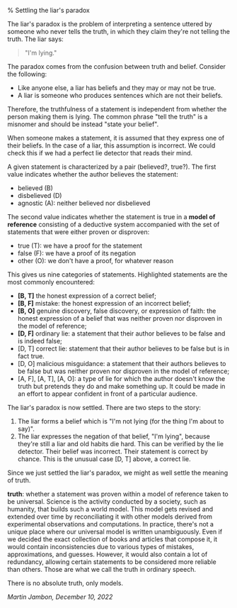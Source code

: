 % Settling the liar's paradox


The liar's paradox is the problem of interpreting a sentence uttered
by someone who never tells the truth, in which they claim they're
not telling the truth. The liar says:

> "I'm lying."

The paradox comes from the confusion between truth and
belief. Consider the following:

- Like anyone else, a liar has beliefs and they may or may not be true.
- A liar is someone who produces sentences which are not their beliefs.

Therefore, the truthfulness of a statement is independent from
whether the person making them is lying. The common phrase
"tell the truth" is a misnomer and should be instead
"state your belief".

When someone makes a statement, it is assumed that they
express one of their beliefs. In the case of a liar, this assumption is
incorrect. We could check this if we had a perfect lie detector that
reads their mind.

A given statement is characterized by a pair (believed?,
true?). The first value indicates whether the author believes the
statement:

- believed (B)
- disbelieved (D)
- agnostic (A): neither believed nor disbelieved

The second value indicates whether the statement is true in a **model of
reference** consisting of a deductive system accompanied with the set
of statements that were either proven or disproven:

- true (T): we have a proof for the statement
- false (F): we have a proof of its negation
- other (O): we don't have a proof, for whatever reason

This gives us nine categories of statements. Highlighted statements
are the most commonly encountered:

- **[B, T]** the honest expression of a correct belief;
- **[B, F]** mistake: the honest expression of an incorrect belief;
- **[B, O]** genuine discovery, false discovery, or expression of
  faith: the honest expression of a belief that was neither proven nor
  disproven in the model of reference;
- **[D, F]** ordinary lie: a statement that their author believes to be
  false and is indeed false;
- [D, T] correct lie: statement that their author believes to be false but
  is in fact true.
- [D, O] malicious misguidance: a statement that their authors believes to be
  false but was neither proven nor disproven in the model of
  reference;
- [A, F], [A, T], [A, O]: a type of lie for which the author doesn't
  know the truth but pretends they do and make something up.
  It could be made in an effort to appear confident in front of a
  particular audience.

The liar's paradox is now settled. There are two steps to the story:

1. The liar forms a belief which is "I'm not lying (for the thing
   I'm about to say)".
2. The liar expresses the negation of that belief, "I'm lying",
   because they're still a liar and old habits die hard.
   This can be verified by the lie detector.
   Their belief was incorrect. Their statement is correct by chance.
   This is the unusual case [D, T] above, a correct lie.

Since we just settled the liar's paradox, we might as well settle the
meaning of truth.

**truth**: whether a statement was proven within a model of reference taken
to be universal. Science is the activity conducted by a society, such as
humanity, that builds such a world model. This model gets revised
and extended over time by reconciliating it with other models derived from
experimental observations and computations. In practice, there's not a unique
place where our universal model is written unambiguously.
Even if we decided the exact collection of books and articles that compose it,
it would contain inconsistencies due to various types of mistakes,
approximations, and guesses. However, it would also contain a lot
of redundancy, allowing certain statements to be considered more reliable
than others. Those are what we call the truth in ordinary speech.

There is no absolute truth, only models.



_Martin Jambon, December 10, 2022_
